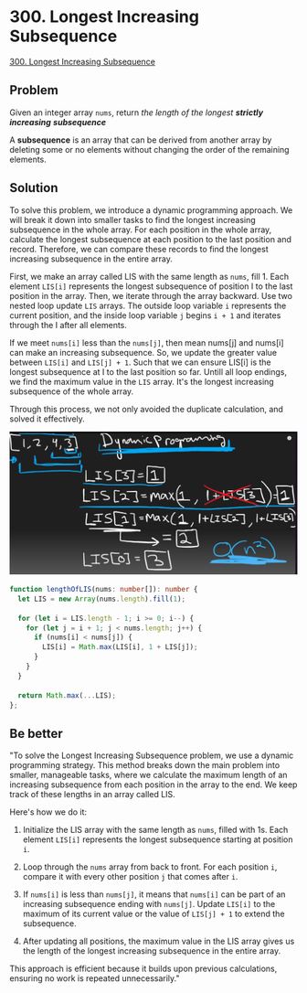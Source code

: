 # 300. Longest Increasing Subsequence

[300. Longest Increasing Subsequence](https://leetcode.com/problems/longest-increasing-subsequence/)

## Problem

Given an integer array `nums`, return _the length of the longest **strictly increasing**_ _**subsequence**_

A **subsequence** is an array that can be derived from another array by deleting some or no elements without changing the order of the remaining elements.

## Solution

To solve this problem, we introduce a dynamic programming approach. We will break it down into smaller tasks to find the longest increasing subsequence in the whole array.  For each position in the whole array, calculate the longest subsequence at each position to the last position and record. Therefore, we can compare these records to find the longest increasing subsequence in the entire array.

First, we make an array called LIS with the same length as `nums`, fill 1. Each element `LIS[i]` represents the longest subsequence of position I to the last position in the array.
Then, we iterate through the array backward. Use two nested loop update `LIS` arrays. The outside loop variable `i` represents the current position, and the inside loop variable `j` begins `i + 1` and iterates through the I after all elements.

If we meet `nums[i]` less than the `nums[j]`, then mean nums[j] and nums[i] can make an increasing subsequence. So, we update the greater value between  `LIS[i]` and `LIS[j] + 1`. Such that we can ensure LIS[i] is the longest subsequence at I to the last position so far.
Untill all loop endings, we find the maximum value in the `LIS` array. It's the longest increasing subsequence of the whole array.

Through this process, we not only avoided the duplicate calculation, and solved it effectively.

![longeset-increasing-subsequance](../../static/img/longeset-increasing-subsequance.png)

```typescript
function lengthOfLIS(nums: number[]): number {  
  let LIS = new Array(nums.length).fill(1);  
  
  for (let i = LIS.length - 1; i >= 0; i--) {  
    for (let j = i + 1; j < nums.length; j++) {  
      if (nums[i] < nums[j]) {  
        LIS[i] = Math.max(LIS[i], 1 + LIS[j]);  
      }  
    }  
  }  
  
  return Math.max(...LIS);  
};
```

## Be better

"To solve the Longest Increasing Subsequence problem, we use a dynamic programming strategy. This method breaks down the main problem into smaller, manageable tasks, where we calculate the maximum length of an increasing subsequence from each position in the array to the end. We keep track of these lengths in an array called LIS.

Here's how we do it:

1. Initialize the LIS array with the same length as `nums`, filled with 1s. Each element `LIS[i]` represents the longest subsequence starting at position `i`.

2. Loop through the `nums` array from back to front. For each position `i`, compare it with every other position `j` that comes after `i`.

3. If `nums[i]` is less than `nums[j]`, it means that `nums[i]` can be part of an increasing subsequence ending with `nums[j]`. Update `LIS[i]` to the maximum of its current value or the value of `LIS[j] + 1` to extend the subsequence.

4. After updating all positions, the maximum value in the LIS array gives us the length of the longest increasing subsequence in the entire array.


This approach is efficient because it builds upon previous calculations, ensuring no work is repeated unnecessarily."
